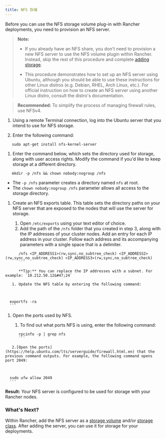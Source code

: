 ```yaml
---
title: NFS 存储
---
```


Before you can use the NFS storage volume plug-in with Rancher deployments, you need to provision an NFS server.

> **Note:**
>
> - If you already have an NFS share, you don't need to provision a new NFS server to use the NFS volume plugin within Rancher. Instead, skip the rest of this procedure and complete [adding storage](/docs/cluster-admin/volumes-and-storage/).
>
> - This procedure demonstrates how to set up an NFS server using Ubuntu, although you should be able to use these instructions for other Linux distros (e.g. Debian, RHEL, Arch Linux, etc.). For official instruction on how to create an NFS server using another Linux distro, consult the distro's documentation.

> **Recommended:** To simplify the process of managing firewall rules, use NFSv4.

1. Using a remote Terminal connection, log into the Ubuntu server that you intend to use for NFS storage.

1. Enter the following command:

   

``` 
   sudo apt-get install nfs-kernel-server
   ```

1. Enter the command below, which sets the directory used for storage, along with user access rights. Modify the command if you'd like to keep storage at a different directory.

   

``` 
   mkdir -p /nfs && chown nobody:nogroup /nfs
   ```

   - The `-p /nfs` parameter creates a directory named `nfs` at root.
   - The `chown nobody:nogroup /nfs` parameter allows all access to the storage directory.

1. Create an NFS exports table. This table sets the directory paths on your NFS server that are exposed to the nodes that will use the server for storage.

   1. Open `/etc/exports` using your text editor of choice.
   1. Add the path of the `/nfs` folder that you created in step 3, along with the IP addresses of your cluster nodes. Add an entry for each IP address in your cluster. Follow each address and its accompanying parameters with a single space that is a delimiter.

      

``` 
      /nfs <IP_ADDRESS1>(rw,sync,no_subtree_check) <IP_ADDRESS2>(rw,sync,no_subtree_check) <IP_ADDRESS3>(rw,sync,no_subtree_check)
      ```

      **Tip:** You can replace the IP addresses with a subnet. For example: `10.212.50.12&#47;24` 

   1. Update the NFS table by entering the following command:

      

``` 
      exportfs -ra
      ```

1. Open the ports used by NFS.

   1. To find out what ports NFS is using, enter the following command:

      

``` 
      rpcinfo -p | grep nfs
      ```

   2.[Open the ports](https://help.ubuntu.com/lts/serverguide/firewall.html.en) that the previous command outputs. For example, the following command opens port 2049:

      

``` 
      sudo ufw allow 2049
      ```

**Result:** Your NFS server is configured to be used for storage with your Rancher nodes.

### What's Next?

Within Rancher, add the NFS server as a [storage volume](/docs/k8s-in-rancher/volumes-and-storage/#adding-a-persistent-volume) and/or [storage class](/docs/k8s-in-rancher/volumes-and-storage/#adding-storage-classes). After adding the server, you can use it for storage for your deployments.


